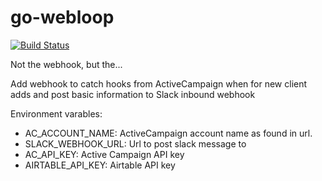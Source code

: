# go-webloop

[![Build Status](https://travis-ci.com/brettski/go-webloop.svg?branch=master)](https://travis-ci.com/brettski/go-webloop)

Not the webhook, but the...

Add webhook to catch hooks from ActiveCampaign when for new client adds and post basic information to Slack inbound webhook

Environment varables:

* AC_ACCOUNT_NAME: ActiveCampaign account name as found in url.
* SLACK_WEBHOOK_URL: Url to post slack message to
* AC_API_KEY: Active Campaign API key
* AIRTABLE_API_KEY: Airtable API key
